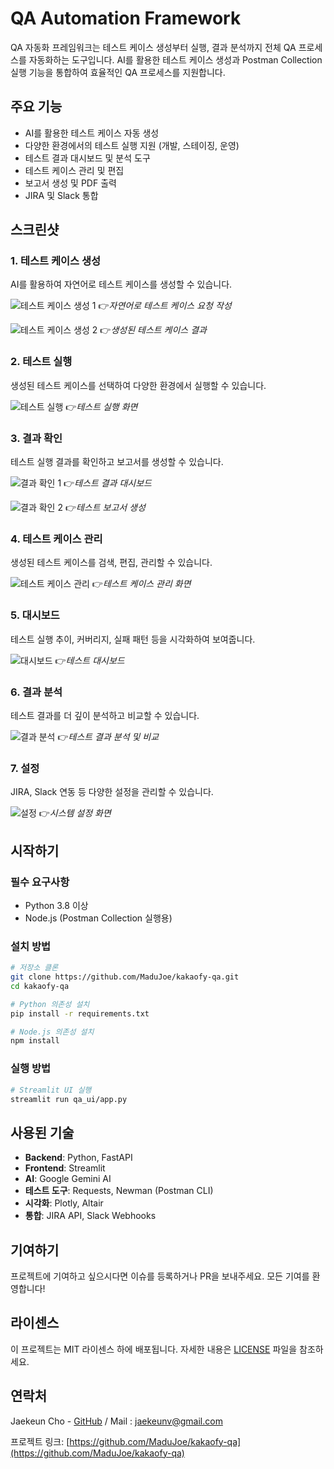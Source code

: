 # QA Automation Framework

QA 자동화 프레임워크는 테스트 케이스 생성부터 실행, 결과 분석까지 전체 QA 프로세스를 자동화하는 도구입니다. AI를 활용한 테스트 케이스 생성과 Postman Collection 실행 기능을 통합하여 효율적인 QA 프로세스를 지원합니다.

## 주요 기능

- AI를 활용한 테스트 케이스 자동 생성
- 다양한 환경에서의 테스트 실행 지원 (개발, 스테이징, 운영)
- 테스트 결과 대시보드 및 분석 도구
- 테스트 케이스 관리 및 편집
- 보고서 생성 및 PDF 출력
- JIRA 및 Slack 통합

## 스크린샷

### 1. 테스트 케이스 생성

AI를 활용하여 자연어로 테스트 케이스를 생성할 수 있습니다.

![테스트 케이스 생성 1](demo-images/1.1%20테스트케이스생성1.png)
👉*자연어로 테스트 케이스 요청 작성*

![테스트 케이스 생성 2](demo-images/1.2%20테스트케이스생성2.png)
👉*생성된 테스트 케이스 결과*

### 2. 테스트 실행

생성된 테스트 케이스를 선택하여 다양한 환경에서 실행할 수 있습니다.

![테스트 실행](demo-images/2.%20테스트실행.png)
👉*테스트 실행 화면*

### 3. 결과 확인

테스트 실행 결과를 확인하고 보고서를 생성할 수 있습니다.

![결과 확인 1](demo-images/3.1%20결과확인1.png)
👉*테스트 결과 대시보드*

![결과 확인 2](demo-images/3.2%20결과확인2.png)
👉*테스트 보고서 생성*

### 4. 테스트 케이스 관리

생성된 테스트 케이스를 검색, 편집, 관리할 수 있습니다.

![테스트 케이스 관리](demo-images/4.%20테스트케이스관리.png)
👉*테스트 케이스 관리 화면*

### 5. 대시보드

테스트 실행 추이, 커버리지, 실패 패턴 등을 시각화하여 보여줍니다.

![대시보드](demo-images/5.%20대시보드.png)
👉*테스트 대시보드*

### 6. 결과 분석

테스트 결과를 더 깊이 분석하고 비교할 수 있습니다.

![결과 분석](demo-images/6.%20결과분석.png)
👉*테스트 결과 분석 및 비교*

### 7. 설정

JIRA, Slack 연동 등 다양한 설정을 관리할 수 있습니다.

![설정](demo-images/7.%20설정.png)
👉*시스템 설정 화면*

## 시작하기

### 필수 요구사항

- Python 3.8 이상
- Node.js (Postman Collection 실행용)

### 설치 방법

```bash
# 저장소 클론
git clone https://github.com/MaduJoe/kakaofy-qa.git
cd kakaofy-qa

# Python 의존성 설치
pip install -r requirements.txt

# Node.js 의존성 설치
npm install
```

### 실행 방법

```bash
# Streamlit UI 실행
streamlit run qa_ui/app.py
```

## 사용된 기술

- **Backend**: Python, FastAPI
- **Frontend**: Streamlit
- **AI**: Google Gemini AI
- **테스트 도구**: Requests, Newman (Postman CLI)
- **시각화**: Plotly, Altair
- **통합**: JIRA API, Slack Webhooks

## 기여하기

프로젝트에 기여하고 싶으시다면 이슈를 등록하거나 PR을 보내주세요. 모든 기여를 환영합니다!

## 라이센스

이 프로젝트는 MIT 라이센스 하에 배포됩니다. 자세한 내용은 [LICENSE](LICENSE) 파일을 참조하세요.

## 연락처

Jaekeun Cho - [GitHub](https://github.com/MaduJoe) / Mail : jaekeunv@gmail.com

프로젝트 링크: [https://github.com/MaduJoe/kakaofy-qa](https://github.com/MaduJoe/kakaofy-qa) 

